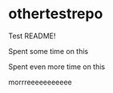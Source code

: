 # othertestrepo

Test README!


Spent some time on this

Spent even more time on this

morrreeeeeeeeeee
